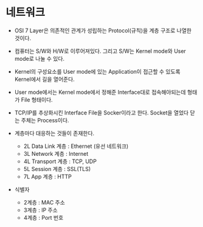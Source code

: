 # 네트워크

- OSI 7 Layer은 의존적인 관계가 성립하는 Protocol(규칙)을 계층 구조로 나열한 것이다.
- 컴퓨터는 S/W와 H/W로 이루어져있다. 그리고 S/W는 Kernel mode와 User mode로 나눌 수 있다.
- Kernel의 구성요소를 User mode에 있는 Application이 접근할 수 있도록 Kernel에서 길을 열어준다.
- User mode에서는 Kernel mode에서 정해준 Interface대로 접속해야되는데 형태가 File 형태이다.
- TCP/IP를 추상화시킨 Interface File을 Socker이라고 한다. Socket을 열었다 닫는 주체는 Process이다.

- 계층마다 대응하는 것들이 존재한다.
  - 2L Data Link 계층 : Ethernet (유선 네트워크)
  - 3L Network 계층 : Internet
  - 4L Transport 계층 : TCP, UDP
  - 5L Session 계층 : SSL(TLS)
  - 7L App 계층 : HTTP
- 식별자
  - 2계층 : MAC 주소
  - 3계층 : IP 주소
  - 4계층 : Port 번호
